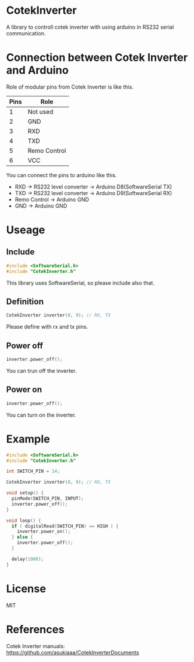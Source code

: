 # CotekInverter
A library to controll cotek inverter with using arduino in RS232 serial communication.

# Connection between Cotek Inverter and Arduino

Role of modular pins from Cotek Inverter is like this.

| Pins   | Role         |
| ------ | ------------ |
| 1      | Not used     |
| 2      | GND          |
| 3      | RXD          |
| 4      | TXD          |
| 5      | Remo Control |
| 6      | VCC          |

You can connect the pins to arduino like this.
- RXD -> RS232 level converter -> Arduino D8(SoftwareSerial TX)
- TXD -> RS232 level converter -> Arduino D9(SoftwareSerial RX)
- Remo Control -> Arduino GND
- GND -> Arduino GND

# Useage
## Include
```c
#include <SoftwareSerial.h>
#include "CotekInverter.h"
```
This library uses SoftwareSerial, so please include also that.

## Definition
```c
CotekInverter inverter(8, 9); // RX, TX
```
Please define with rx and tx pins.

## Power off
```c
inverter.power_off();
```
You can trun off the inverter.

## Power on
```c
inverter.power_off();
```
You can turn on the inverter.

# Example
```c
#include <SoftwareSerial.h>
#include "CotekInverter.h"

int SWITCH_PIN = 14;

CotekInverter inverter(8, 9); // RX, TX

void setup() {
  pinMode(SWITCH_PIN, INPUT);
  inverter.power_off();
}

void loop() {
  if ( digitalRead(SWITCH_PIN) == HIGH ) {
    inverter.power_on();
  } else {
    inverter.power_off();
  }

  delay(1000);
}
```

# License
MIT

# References
Cotek Inverter manuals: https://github.com/asukiaaa/CotekInverterDocuments
